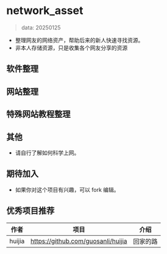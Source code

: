 # network_asset
> data: 20250125
- 整理网友的网络资产，帮助后来的新人快速寻找资源。
- 非本人存储资源，只是收集各个网友分享的资源

## 软件整理

## 网站整理

## 特殊网站教程整理

## 其他
- 请自行了解如何科学上网。

## 期待加入
- 如果你对这个项目有兴趣，可以 fork 编辑。

## 优秀项目推荐

| 作者| 项目 | 介绍 |
| -- | -- | -- |
| huijia | https://github.com/guosanli/huijia | 回家的路  |
